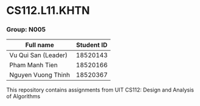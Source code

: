 # CS112.L11.KHTN
### **Group: N005**

| Full name      | Student ID |
| ----------- | ----------- |
| Vu Qui San (Leader)        | 18520143 |
| Pham Manh Tien     | 18520166 |
| Nguyen Vuong Thinh | 18520367 |

This repository contains assignments from UIT CS112: Design and Analysis of Algorithms
